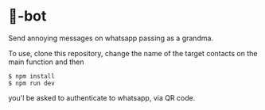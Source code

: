# :older_woman:-bot

Send annoying messages on whatsapp passing as a grandma.

To use, clone this repository, change the name of the target contacts
on the main function and then

```
$ npm install
$ npm run dev
```

you'l be asked to authenticate to whatsapp, via QR code.

